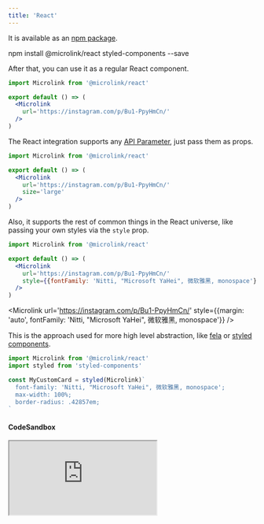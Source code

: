 ```yaml
---
title: 'React'
--- 
```


It is available as an [npm package](https://www.npmjs.com/package/@microlink/react).

<Terminal>npm install @microlink/react styled-components --save</Terminal>

After that, you can use it as a regular React component.

```jsx
import Microlink from '@microlink/react'

export default () => (
  <Microlink
    url='https://instagram.com/p/Bu1-PpyHmCn/'
  />
)
```

<Microlink url='https://instagram.com/p/Bu1-PpyHmCn/' />

The React integration supports any [API Parameter](/docs/api/getting-started/overview), just pass them as props.

```jsx
import Microlink from '@microlink/react'

export default () => (
  <Microlink
    url='https://instagram.com/p/Bu1-PpyHmCn/'
    size='large'
  />
)
```

<Microlink url='https://instagram.com/p/Bu1-PpyHmCn/' size='large' />

Also, it supports the rest of common things in the React universe, like passing your own styles via the `style` prop.

```jsx
import Microlink from '@microlink/react'

export default () => (
  <Microlink
    url='https://instagram.com/p/Bu1-PpyHmCn/'
    style={{fontFamily: 'Nitti, "Microsoft YaHei", 微软雅黑, monospace'}}
  />
)
```

<Microlink url='https://instagram.com/p/Bu1-PpyHmCn/' style={{margin: 'auto', fontFamily: 'Nitti, "Microsoft YaHei", 微软雅黑, monospace'}} />

This is the approach used for more high level abstraction, like [fela](http://fela.js.org) or [styled components](https://www.styled-components.com).

```jsx
import Microlink from '@microlink/react'
import styled from 'styled-components'

const MyCustomCard = styled(Microlink)`
  font-family: 'Nitti, "Microsoft YaHei", 微软雅黑, monospace';
  max-width: 100%;
  border-radius: .42857em;
`
```

#### CodeSandbox

<iframe
  src="https://codesandbox.io/embed/gracious-blackburn-n5w839zm4m?fontsize=14&hidenavigation=1&theme=dark"
  style={{width: '100%', height: 500, border: 0, borderRadius: 4, overflow: 'hidden'}}
  title="@microlink/react"
  allow="geolocation; microphone; camera; midi; vr; accelerometer; gyroscope; payment; ambient-light-sensor; encrypted-media; usb"
  sandbox="allow-modals allow-forms allow-popups allow-scripts allow-same-origin"
></iframe>

